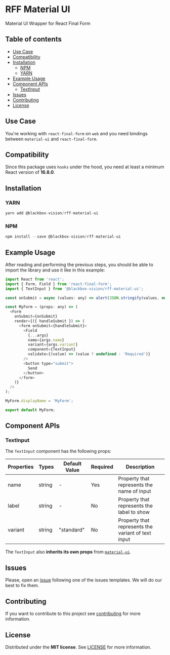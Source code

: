 # RFF Material UI

Material UI Wrapper for React Final Form
## Table of contents

- [Use Case](#use-case)
- [Compatibility](#compatibility)
- [Installation](#installation)
  - [NPM](#npm)
  - [YARN](#yarn)
- [Example Usage](#example-usages)
- [Component APIs](#component-apis)
  - [TextInput](#textinput)
- [Issues](#issues)
- [Contributing](#contributing)
- [License](#license)

## Use Case

You're working with `react-final-form` on `web` and you need bindings between `material-ui` and `react-final-form`.

## Compatibility

Since this package uses `hooks` under the hood, you need at least a minimum React version of **16.8.0**.

## Installation

### YARN

```javascript
yarn add @blackbox-vision/rff-material-ui
```

### NPM

```javascript
npm install --save @blackbox-vision/rff-material-ui
```
## Example Usage

After reading and performing the previous steps, you should be able to import the library and use it like in this example:

```javascript
import React from 'react';
import { Form, Field } from 'react-final-form';
import { TextInput } from '@blackbox-vision/rff-material-ui';

const onSubmit = async (values: any) => alert(JSON.stringify(values, null, 2));

const MyForm = (props: any) => (
  <Form
    onSubmit={onSubmit}
    render={({ handleSubmit }) => (
      <form onSubmit={handleSubmit}>
        <Field
          {...args}
          name={args.name}
          variant={args.variant}
          component={TextInput}
          validate={(value) => (value ? undefined : 'Required')}
        />
        <button type="submit">
          Send
        </button>
      </form>
    )}
  />
);

MyForm.displayName = 'MyForm';

export default MyForm;
```

## Component APIs
### TextInput

The `TextInput` component has the following props:

| Properties | Types  | Default Value | Required | Description                                          |
| ---------- | ------ | ------------- | -------- | ---------------------------------------------------- |
| name       | string | -             |   Yes    |  Property that represents the name of input          |
| label      | string | -             |   No     |  Property that represents the label to show          |
| variant    | string | "standard"    |   No     |  Property that represents the variant of text input  |

The `TextInput` also **inherits its own props** from [`material-ui`](https://material-ui.com/api/text-field/#props).

## Issues

Please, open an [issue](https://github.com/BlackBoxVision/react-final-form-helpers/issues) following one of the issues templates. We will do our best to fix them.

## Contributing

If you want to contribute to this project see [contributing](https://github.com/BlackBoxVision/react-final-form-helpers/blob/master/CONTRIBUTING.md) for more information.

## License

Distributed under the **MIT license**. See [LICENSE](https://github.com/BlackBoxVision/react-final-form-helpers/blob/master/LICENSE) for more information.